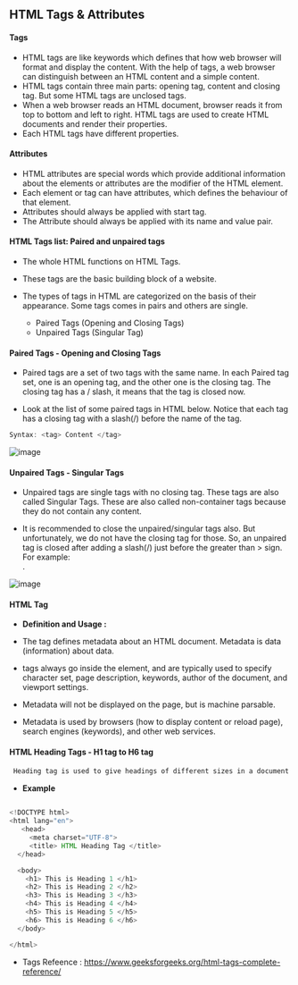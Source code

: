## HTML Tags & Attributes 

#### Tags

* HTML tags are like keywords which defines that how web browser will format and display the content. With the help of tags, a web browser can distinguish between an HTML content  and a simple content. 
* HTML tags contain three main parts: opening tag, content and closing tag. But some HTML tags are unclosed tags.
* When a web browser reads an HTML document, browser reads it from top to bottom and left to right. HTML tags are used to create HTML documents and render their properties. 
* Each HTML tags have different properties.

#### Attributes 

* HTML attributes are special words which provide additional information about the elements or attributes are the modifier of the HTML element.
* Each element or tag can have attributes, which defines the behaviour of that element.
* Attributes should always be applied with start tag.
* The Attribute should always be applied with its name and value pair.


#### HTML Tags list: Paired and unpaired tags

* The whole HTML functions on HTML Tags. 
* These tags are the basic building block of a website. 

* The types of tags in HTML are categorized on the basis of their appearance. Some tags comes in pairs and others are single. 
   * Paired Tags (Opening and Closing Tags)
   * Unpaired Tags (Singular Tag)

#### Paired Tags - Opening and Closing Tags

* Paired tags are a set of two tags with the same name. In each Paired tag set, one is an opening tag, and the other one is the closing tag. The closing tag has a / slash, it means that the tag is closed now.

* Look at the list of some paired tags in HTML below. Notice that each tag has a closing tag with a slash(/) before the name of the tag.
```java
Syntax: <tag> Content </tag>
```
![image](https://user-images.githubusercontent.com/40323661/151658534-e05607b4-9e38-4039-8d62-4051507b9709.png)

#### Unpaired Tags - Singular Tags

* Unpaired tags are single tags with no closing tag. These tags are also called Singular Tags. These are also called non-container tags because they do not contain any content.

* It is recommended to close the unpaired/singular tags also. But unfortunately, we do not have the closing tag for those. So, an unpaired tag is closed after adding a slash(/) just before the greater than > sign. For example: <br />.

![image](https://user-images.githubusercontent.com/40323661/151658597-900cb0b7-daae-4d86-85a7-df5dcf383c9f.png)

#### HTML <meta> Tag

* **Definition and Usage :**
* The <meta> tag defines metadata about an HTML document. Metadata is data (information) about data.

* <meta> tags always go inside the <head> element, and are typically used to specify character set, page description, keywords, author of the document, and viewport settings.

* Metadata will not be displayed on the page, but is machine parsable.

* Metadata is used by browsers (how to display content or reload page), search engines (keywords), and other web services.

#### HTML Heading Tags - H1 tag to H6 tag

```java
 Heading tag is used to give headings of different sizes in a document. There are six different HTML heading tags, which gives different heading sizes and are defined by <h1> to <h6> tags. <h1> gives the largest heading and <h6> gives the smallest one. So <h1> can be used for most important headings and <h6> can be used for a least important one.
```
  
* **Example**
  
```java
  
<!DOCTYPE html> 
<html lang="en">
   <head>
     <meta charset="UTF-8">
     <title> HTML Heading Tag </title> 
  </head> 

  <body> 
    <h1> This is Heading 1 </h1>
    <h2> This is Heading 2 </h2> 
    <h3> This is Heading 3 </h3> 
    <h4> This is Heading 4 </h4> 
    <h5> This is Heading 5 </h5> 
    <h6> This is Heading 6 </h6> 
  </body> 

</html> 
```


* Tags Refeence : https://www.geeksforgeeks.org/html-tags-complete-reference/
